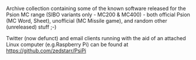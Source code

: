 Archive collection containing some of the known software released for the Psion MC range (SIBO variants only - MC200 & MC400) - both official Psion (MC Word, Sheet), unofficial (MC Missile game), and random other (unreleased) stuff ;-) 

Twitter (now defunct) and email clients running with the aid of an attached Linux computer (e.g.Raspberry Pi) can be found at https://github.com/zedstarr/PsiPi
